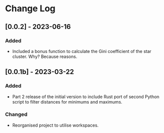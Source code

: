 # Change Log

## [0.0.2] - 2023-06-16

### Added
- Included a bonus function to calculate the Gini coefficient of the star cluster. Why? Because reasons.

## [0.0.1b] - 2023-03-22

### Added
- Part 2 release of the initial version to include Rust port of second Python script to filter distances for minimums and maximums.

### Changed
- Reorganised project to utilise workspaces.